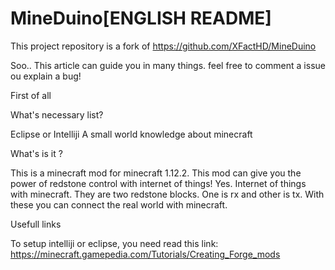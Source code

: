 # MineDuino[ENGLISH README]


This project repository is a fork of https://github.com/XFactHD/MineDuino

Soo.. This article can guide you in many things. feel free to comment a issue ou explain a bug!

First of all 


What's necessary list?

Eclipse or Intelliji
A small world knowledge about minecraft

What's is it ?

This is a minecraft mod for minecraft 1.12.2. This mod can give you the power of redstone control with internet of things! Yes. Internet of things with minecraft.
They are two redstone blocks. One is rx and other is tx. With these you can connect the real world with minecraft.

Usefull links

To setup intelliji or eclipse, you need read this link: https://minecraft.gamepedia.com/Tutorials/Creating_Forge_mods

